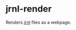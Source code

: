 # jrnl-render

<!-- [![Current Version](https://img.shields.io/npm/v/jrnl-render.svg)](https://www.npmjs.org/package/jrnl-render) -->
<!-- [![Build Status](https://travis-ci.org/sloria/jrnl-render.svg?branch=master)](https://travis-ci.org/sloria/jrnl-render) -->
<!-- [![Greenkeeper badge](https://badges.greenkeeper.io/sloria/jrnl-render.svg)](https://greenkeeper.io/) -->

Renders [jrnl](http://jrnl.sh) files as a webpage.
